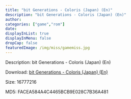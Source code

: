 ```yaml
---
title: "bit Generations - Coloris (Japan) (En)"
description: "bit Generations - Coloris (Japan) (En)"
author: 
categories: ["game","rom"]
date: 
displayInList: true
displayInMenu: false
dropCap: false
featuredImage: /img/miss/gamemiss.jpg
---
```


Description: bit Generations - Coloris (Japan) (En)

Download: <a style="text-decoration:underline;" href="https://mega.nz/#!bPYi3SDa!iar39-a1bE7j9eo6cUFynLebhIbQSeDa4Nq6-qiQLTo" target = "_blank" rel = "nofollow" > bit Generations - Coloris (Japan) (En)</a>

Size: 16777216

MD5: FACEA584A4C4465BCB9E028C7B36A481

